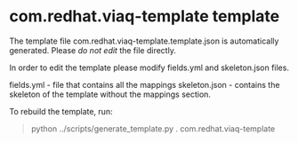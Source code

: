 com.redhat.viaq-template template
=================================

The template file com.redhat.viaq-template.template.json is automatically generated. Please *do not edit* the file directly.

In order to edit the template please modify fields.yml and skeleton.json files.

fields.yml - file that contains all the mappings
skeleton.json - contains the skeleton of the template without the mappings section.

To rebuild the template, run:
> python ../scripts/generate_template.py . com.redhat.viaq-template

